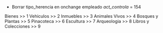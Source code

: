 * Borrar tipo_herencia en onchange empleado *act_controla* = 154

Bienes >> 1
Vehiculos >> 2
Inmuebles >> 3
Animales Vivos >> 4
Bosques y Plantas >> 5
Pinacoteca >> 6
Escultura >> 7
Arqueologia >> 8
Libros y Colecciones >> 9